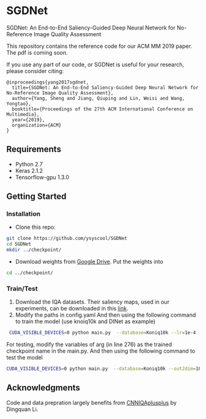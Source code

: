 # SGDNet
SGDNet: An End-to-End Saliency-Guided Deep Neural Network for  No-Reference Image Quality Assessment

This repository contains the reference code for our ACM MM 2019 paper. The pdf is coming soon.

If you use any part of our code, or SGDNet is useful for your research, please consider citing:
```
@inproceedings{yang2017sgdnet,
  title={SGDNet: An End-to-End Saliency-Guided Deep Neural Network for  No-Reference Image Quality Assessment},
  author={Yang, Sheng and Jiang, Qiuping and Lin, Weisi and Wang, Yongtao},
  booktitle={Proceedings of the 27th ACM International Conference on Multimedia},
  year={2019},
  organization={ACM}
}
```

## Requirements
* Python 2.7
* Keras 2.1.2
* Tensorflow-gpu 1.3.0

## Getting Started
### Installation
- Clone this repo:
```bash
git clone https://github.com/ysyscool/SGDNet
cd SGDNet
mkdir ../checkpoint/
```
- Download weights from [Google Drive](https://drive.google.com/file/d/1TvCBvZypSsiKUOHeBRrF-5L8SaA8dwLH/view?usp=sharing).
Put the weights into 
```bash
cd ../checkpoint/
```

### Train/Test
1. Download the IQA datasets. Their saliency maps, used in our experiments, can be downloaded in this [link](https://drive.google.com/drive/folders/1EoXpuEBAUPNKPh-17u8WRyHCCg9PKKgT?usp=sharing).
2. Modify the paths in config.yaml
And then using the following command to train the model (use knoiq10k and DINet as example)
```bash
 CUDA_VISIBLE_DEVICES=0 python main.py  --database=Koniq10k --lr=1e-4 --batch_size=19 --out2dim=1024  --saliency=output --phase=train
```

For testing, modify the variables of arg (in line 276) as the trained checkpoint name in the main.py.
And then using the following command to test the model
```bash
CUDA_VISIBLE_DEVICES=0 python main.py  --database=Koniq10k --out2dim=1024 --saliency=output --phase=test
```

## Acknowledgments
Code and data prepration largely benefits from [CNNIQAplusplus](https://github.com/lidq92/CNNIQAplusplus) by Dingquan Li. 
